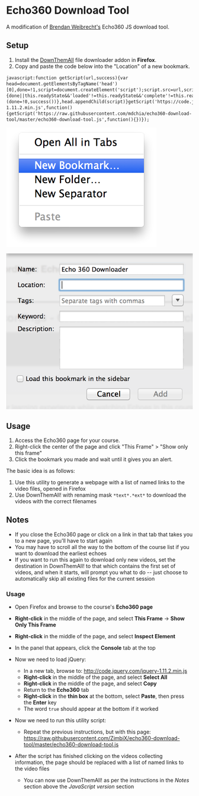 # Echo360 Download Tool

A modification of [Brendan Weibrecht's](https://github.com/ZimbiX) Echo360 JS download tool.

## Setup

1. Install the [DownThemAll](http://www.downthemall.net) file downloader addon in **Firefox**.
2. Copy and paste the code below into the "Location" of a new bookmark.

```
javascript:function getScript(url,success){var head=document.getElementsByTagName('head')[0],done=!1,script=document.createElement('script');script.src=url,script.onload=script.onreadystatechange=function(){done||this.readyState&&'loaded'!=this.readyState&&'complete'!=this.readyState||(done=!0,success())},head.appendChild(script)}getScript('https://code.jquery.com/jquery-1.11.2.min.js',function(){getScript('https://raw.githubusercontent.com/mdchia/echo360-download-tool/master/echo360-download-tool.js',function(){})});
```

![Make a bookmark](/setup-img/step2a.png)

![Add code to location field](/setup-img/step2b.png)

## Usage

1. Access the Echo360 page for your course.
2. Right-click the center of the page and click "This Frame" > "Show only this frame"
3. Click the bookmark you made and wait until it gives you an alert.

The basic idea is as follows:

1. Use this utility to generate a webpage with a list of named links to the video files, opened in Firefox
2. Use DownThemAll! with renaming mask `*text*.*ext*` to download the videos with the correct filenames

## Notes

- If you close the Echo360 page or click on a link in that tab that takes you to a new page, you'll have to start again
- You may have to scroll all the way to the bottom of the course list if you want to download the earliest echoes
- If you want to run this again to download only new videos, set the destination in DownThemAll! to that which contains the first set of videos, and when it starts, will prompt you what to do -- just choose to automatically skip all existing files for the current session

### Usage

- Open Firefox and browse to the course's **Echo360 page**
- **Right-click** in the middle of the page, and select **This Frame** -> **Show Only This Frame**
- **Right-click** in the middle of the page, and select **Inspect Element**
- In the panel that appears, click the **Console** tab at the top
- Now we need to load jQuery:

  - In a new tab, browse to: <http://code.jquery.com/jquery-1.11.2.min.js>
  - **Right-click** in the middle of the page, and select **Select All**
  - **Right-click** in the middle of the page, and select **Copy**
  - Return to the **Echo360** tab
  - **Right-click** in the **thin box** at the bottom, select **Paste**, then press the **Enter** key
  - The word `true` should appear at the bottom if it worked

- Now we need to run this utility script:

  - Repeat the previous instructions, but with this page: <https://raw.githubusercontent.com/ZimbiX/echo360-download-tool/master/echo360-download-tool.js>

- After the script has finished clicking on the videos collecting information, the page should be replaced with a list of named links to the video files

  - You can now use DownThemAll! as per the instructions in the _Notes_ section above the _JavaScript version_ section
